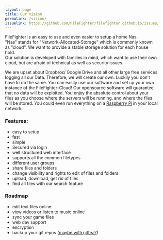 ```yaml
---
layout: page
title: Our Vision
permalink: /vision/
issuelink: https://github.com/FileFighter/filefighter.github.io/issues/4
---
```

FileFighter is an easy to use and even easier to setup a home Nas.  
"Nas" stands for "Network-Allocated-Storage" which is commonly known as "cloud". We want to provide a stable storage solution for each house hold.  
Our solution is developed with families in mind, which want to use their own cloud, but are afraid of technical as well as security issues.

We are upset about Dropbrox/ Google Drive and all other large free services logging all our Data. Therefore, we will create our own.
Luckily you don't have to do the same. You can easily use our software and set up your own instance of the FileFighter-Cloud! 
Our opensource software will guarantee that no data will be exploited. You enjoy the absolute control about your files as you choose where the servers will be running, and where the files will be stored. You could even run everything on a [Raspberry Pi](https://www.raspberrypi.org/) in your local network.

### Features:
* easy to setup
* fast
* simple
* Secured via login
* well structured web interface
* supports all the common filetypes
* different user groups
* share files and folders
* change visibility and rights to edit of files and folders
* upload, download, get rid of files
* find all files with our search feature

### Roadmap
* edit text files online
* view videos or listen to music online
* sync your game files
* web dav support
* encryption
* backup your git repos ([maybe with gittea?](https://gitea.io/))
